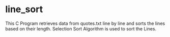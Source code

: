 # line_sort
This C Program retrieves data from quotes.txt line by line and sorts the lines based on their length.
Selection Sort Algorithm is used to sort the Lines.
